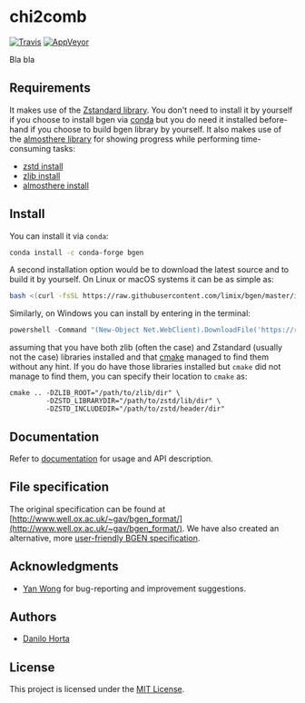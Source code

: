 # chi2comb

[![Travis](https://img.shields.io/travis/com/limix/chi2comb/master.svg?style=flat-square&label=linux%20%2F%20macos%20build)](https://travis-ci.com/limix/chi2comb) [![AppVeyor](https://img.shields.io/appveyor/ci/Horta/chi2comb.svg?style=flat-square&label=windows%20build)](https://ci.appveyor.com/project/Horta/chi2comb)

Bla bla

## Requirements

It makes use of the [Zstandard library](http://facebook.github.io/zstd/). You don't need to install it by yourself if you choose to install bgen via [conda](http://conda.pydata.org/docs/index.html) but you do need it installed before-hand if you choose to build bgen library by yourself. It also makes use of the [almosthere library](https://github.com/horta/almosthere) for showing progress while performing time-consuming tasks:

- [zstd install](https://github.com/horta/zstd.install)
- [zlib install](https://github.com/horta/zlib.install)
- [almosthere install](https://github.com/horta/almosthere)

## Install

You can install it via `conda`:

```bash
conda install -c conda-forge bgen
```

A second installation option would be to download the latest source and to build it by yourself. On Linux or macOS systems it can be as simple as:

```bash
bash <(curl -fsSL https://raw.githubusercontent.com/limix/bgen/master/install)
```

Similarly, on Windows you can install by entering in the terminal:

```powershell
powershell -Command "(New-Object Net.WebClient).DownloadFile('https://raw.githubusercontent.com/limix/bgen/master/install.bat', 'install.bat')" && install.bat
```

assuming that you have both zlib (often the case) and Zstandard (usually not the case) libraries installed and that [cmake](https://cmake.org/) managed to find them without any hint. If you do have those libraries installed but `cmake` did not manage to find them, you can specify their location to `cmake` as:

    cmake .. -DZLIB_ROOT="/path/to/zlib/dir" \
             -DZSTD_LIBRARYDIR="/path/to/zstd/lib/dir" \
             -DZSTD_INCLUDEDIR="/path/to/zstd/header/dir"

## Documentation

Refer to [documentation](https://bgen.readthedocs.io/) for usage and API description.

## File specification

The original specification can be found at [http://www.well.ox.ac.uk/~gav/bgen_format/](http://www.well.ox.ac.uk/~gav/bgen_format/).
We have also created an alternative, more [user-friendly BGEN specification](bgen-file-format.pdf).

## Acknowledgments

- [Yan Wong](https://github.com/hyanwong) for bug-reporting and improvement suggestions.

## Authors

- [Danilo Horta](https://github.com/horta)

## License

This project is licensed under the [MIT License](https://raw.githubusercontent.com/limix/bgen/master/LICENSE.md).
